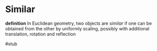 # Similar

**definition** In Euclidean geometry, two objects are _similar_ if one can be obtained from the other by uniformly scaling, possibly with additional translation, rotation and reflection

#stub

